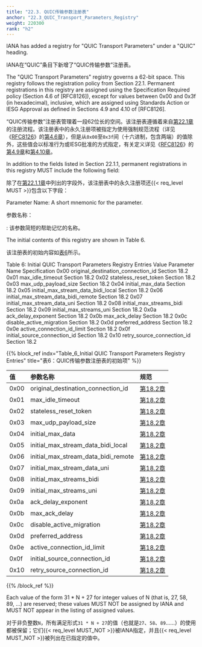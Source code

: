 ```yaml
---
title: "22.3. QUIC传输参数注册表"
anchor: "22.3_QUIC_Transport_Parameters_Registry"
weight: 220300
rank: "h2"
---
```


IANA has added a registry for "QUIC Transport Parameters" under a "QUIC" heading.

IANA在“QUIC”条目下新增了“QUIC传输参数”注册表。

The "QUIC Transport Parameters" registry governs a 62-bit space. This registry follows the registration policy from Section 22.1. Permanent registrations in this registry are assigned using the Specification Required policy (Section 4.6 of [RFC8126]), except for values between 0x00 and 0x3f (in hexadecimal), inclusive, which are assigned using Standards Action or IESG Approval as defined in Sections 4.9 and 4.10 of [RFC8126].

“QUIC传输参数”注册表管理着一段62位长的空间。该注册表遵循着来自[第22.1章]()的注册流程。该注册表中的永久注册项被指定为使用强制规范流程（详见《[RFC8126]()》的[第4.6章]()），但是从`0x00`至`0x3f`间（十六进制，包含两端）的值除外，这些值会以标准行为或IESG批准的方式指定，有关定义详见《[RFC8126]()》的[第4.9章]()和[第4.10章]()。

In addition to the fields listed in Section 22.1.1, permanent registrations in this registry MUST include the following field:

除了在[第22.1.1章]()中列出的字段外，该注册表中的永久注册项还{{< req_level MUST >}}包含以下字段：

Parameter Name:
A short mnemonic for the parameter.

参数名称：

:   该参数简短的帮助记忆的名称。

The initial contents of this registry are shown in Table 6.

该注册表的初始内容如[表6]()所示。

Table 6: Initial QUIC Transport Parameters Registry Entries
Value	Parameter Name	Specification
0x00	original_destination_connection_id	Section 18.2
0x01	max_idle_timeout	Section 18.2
0x02	stateless_reset_token	Section 18.2
0x03	max_udp_payload_size	Section 18.2
0x04	initial_max_data	Section 18.2
0x05	initial_max_stream_data_bidi_local	Section 18.2
0x06	initial_max_stream_data_bidi_remote	Section 18.2
0x07	initial_max_stream_data_uni	Section 18.2
0x08	initial_max_streams_bidi	Section 18.2
0x09	initial_max_streams_uni	Section 18.2
0x0a	ack_delay_exponent	Section 18.2
0x0b	max_ack_delay	Section 18.2
0x0c	disable_active_migration	Section 18.2
0x0d	preferred_address	Section 18.2
0x0e	active_connection_id_limit	Section 18.2
0x0f	initial_source_connection_id	Section 18.2
0x10	retry_source_connection_id	Section 18.2

{{% block_ref
indx="Table_6_Initial QUIC Transport Parameters Registry Entries"
title="表6：QUIC传输参数注册表的初始项" %}}

| 值    | 参数名称                                | 规范         |
|:-----|:------------------------------------|:-----------|
| 0x00 | original_destination_connection_id  | [第18.2章]() |
| 0x01 | max_idle_timeout                    | [第18.2章]() |
| 0x02 | stateless_reset_token               | [第18.2章]() |
| 0x03 | max_udp_payload_size                | [第18.2章]() |
| 0x04 | initial_max_data                    | [第18.2章]() |
| 0x05 | initial_max_stream_data_bidi_local  | [第18.2章]() |
| 0x06 | initial_max_stream_data_bidi_remote | [第18.2章]() |
| 0x07 | initial_max_stream_data_uni         | [第18.2章]() |
| 0x08 | initial_max_streams_bidi            | [第18.2章]() |
| 0x09 | initial_max_streams_uni             | [第18.2章]() |
| 0x0a | ack_delay_exponent                  | [第18.2章]() |
| 0x0b | max_ack_delay                       | [第18.2章]() |
| 0x0c | disable_active_migration            | [第18.2章]() |
| 0x0d | preferred_address                   | [第18.2章]() |
| 0x0e | active_connection_id_limit          | [第18.2章]() |
| 0x0f | initial_source_connection_id        | [第18.2章]() |
| 0x10 | retry_source_connection_id          | [第18.2章]() |

{{% /block_ref %}}

Each value of the form 31 * N + 27 for integer values of N (that is, 27, 58, 89, ...) are reserved; these values MUST NOT be assigned by IANA and MUST NOT appear in the listing of assigned values.

对于非负整数`N`，所有满足形式`31 * N + 27`的值（也就是`27`、`58`、`89`……）的使用都被保留；它们{{< req_level MUST_NOT >}}被IANA指定，并且{{< req_level MUST_NOT >}}被列出在已指定的值中。
